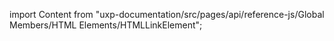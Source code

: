 
import Content from "uxp-documentation/src/pages/api/reference-js/Global Members/HTML Elements/HTMLLinkElement";

<Content query="product=photoshop"/>

